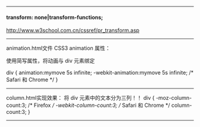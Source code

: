 ###


-------------------------
#### transform: none|transform-functions;

http://www.w3school.com.cn/cssref/pr_transform.asp

-------------------------
animation.html文件
CSS3 animation 属性：

使用简写属性，将动画与 div 元素绑定

div
{
animation:mymove 5s infinite;
-webkit-animation:mymove 5s infinite; /* Safari 和 Chrome */
}

--------------------------
column.html实现效果：
将 div 元素中的文本分为三列！！
div
{
-moz-column-count:3; /* Firefox */
-webkit-column-count:3; /* Safari 和 Chrome */
column-count:3;
}

------------------------




















